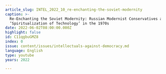 ```yaml
---
article_slug: INTEL_2022_10_re-enchanting-the-soviet-modernity
caption: >-
  Re-Enchanting the Soviet Modernity: Russian Modernist Conservatives and the
  ‘Spiritualization of Technology’ in the 1970s
date: 2022-06-02T08:00:00.000Z
highlight: false
id: C11qgbuGMZ8
index: 0
issue: content/issues/intellectuals-against-democracy.md
language: English
type: youtube
years: 2022

---
```

